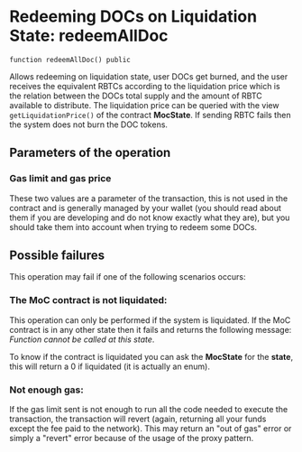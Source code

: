 # Redeeming DOCs on Liquidation State: redeemAllDoc

`function redeemAllDoc() public`

Allows redeeming on liquidation state, user DOCs get burned, and the user receives the equivalent RBTCs according to the liquidation price which is the relation between the DOCs total supply and the amount of RBTC available to distribute.
The liquidation price can be queried with the view `getLiquidationPrice()` of the contract **MocState**.
If sending RBTC fails then the system does not burn the DOC tokens.

## Parameters of the operation

### Gas limit and gas price

These two values are a parameter of the transaction, this is not used in the contract and is generally managed by your wallet (you should read about them if you are developing and do not know exactly what they are), but you should take them into account when trying to redeem some DOCs.

## Possible failures

This operation may fail if one of the following scenarios occurs:

### The MoC contract is not liquidated:

This operation can only be performed if the system is liquidated. If the MoC contract is in any other state then it fails and returns the following message: _Function cannot be called at this state_.

To know if the contract is liquidated you can ask the **MocState** for the **state**, this will return a 0 if liquidated (it is actually an enum).

### Not enough gas:

If the gas limit sent is not enough to run all the code needed to execute the transaction, the transaction will revert (again, returning all your funds except the fee paid to the network). This may return an "out of gas" error or simply a "revert" error because of the usage of the proxy pattern.